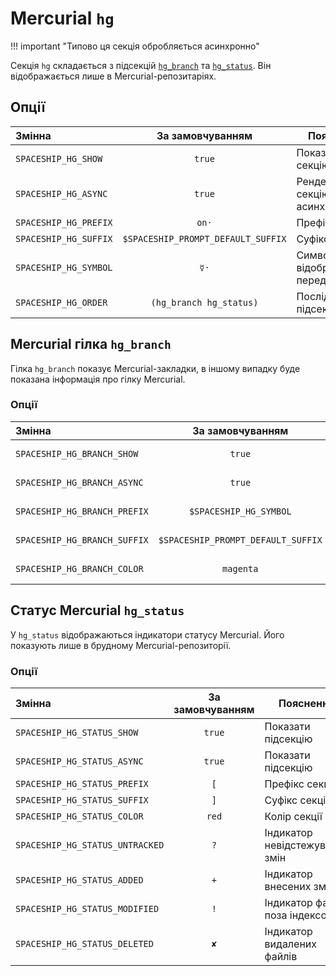 # Mercurial `hg`

!!! important "Типово ця секція обробляється асинхронно"

Секція `hg` складається з підсекцій [`hg_branch`](#hg-branch-hg_branch) та [`hg_status`](#hg-status-hg_status). Він відображається лише в Mercurial-репозитаріях.

## Опції

| Змінна                |          За замовчуванням          | Пояснення                               |
|:--------------------- |:----------------------------------:| --------------------------------------- |
| `SPACESHIP_HG_SHOW`   |               `true`               | Показати секцію                         |
| `SPACESHIP_HG_ASYNC`  |               `true`               | Рендерити секцію асинхронно             |
| `SPACESHIP_HG_PREFIX` |               `on·`                | Префікс секції                          |
| `SPACESHIP_HG_SUFFIX` | `$SPACESHIP_PROMPT_DEFAULT_SUFFIX` | Суфікс секції                           |
| `SPACESHIP_HG_SYMBOL` |                `☿·`                | Символ, що відображається перед секцією |
| `SPACESHIP_HG_ORDER`  |      `(hg_branch hg_status)`       | Послідовність підсекцій hg              |

## Mercurial гілка `hg_branch`

Гілка `hg_branch` показує Mercurial-закладки, в іншому випадку буде показана інформація про гілку Mercurial.

### Опції

| Змінна                       |          За замовчуванням          | Пояснення          |
|:---------------------------- |:----------------------------------:| ------------------ |
| `SPACESHIP_HG_BRANCH_SHOW`   |               `true`               | Показати підсекцію |
| `SPACESHIP_HG_BRANCH_ASYNC`  |               `true`               | Показати підсекцію |
| `SPACESHIP_HG_BRANCH_PREFIX` |       `$SPACESHIP_HG_SYMBOL`       | Префікс секції     |
| `SPACESHIP_HG_BRANCH_SUFFIX` | `$SPACESHIP_PROMPT_DEFAULT_SUFFIX` | Суфікс секції      |
| `SPACESHIP_HG_BRANCH_COLOR`  |             `magenta`              | Колір секції       |

## Статус Mercurial `hg_status`

У `hg_status` відображаються індикатори статусу Mercurial. Його показують лише в брудному Mercurial-репозиторії.

### Опції

| Змінна                          | За замовчуванням | Пояснення                      |
|:------------------------------- |:----------------:| ------------------------------ |
| `SPACESHIP_HG_STATUS_SHOW`      |      `true`      | Показати підсекцію             |
| `SPACESHIP_HG_STATUS_ASYNC`     |      `true`      | Показати підсекцію             |
| `SPACESHIP_HG_STATUS_PREFIX`    |       `[`        | Префікс секції                 |
| `SPACESHIP_HG_STATUS_SUFFIX`    |       `]`        | Суфікс секції                  |
| `SPACESHIP_HG_STATUS_COLOR`     |      `red`       | Колір секції                   |
| `SPACESHIP_HG_STATUS_UNTRACKED` |       `?`        | Індикатор невідстежуваних змін |
| `SPACESHIP_HG_STATUS_ADDED`     |       `+`        | Індикатор внесених змін        |
| `SPACESHIP_HG_STATUS_MODIFIED`  |       `!`        | Індикатор файлів поза індексом |
| `SPACESHIP_HG_STATUS_DELETED`   |       `✘`        | Індикатор видалених файлів     |
